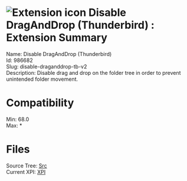 # ![Extension icon](https://addons.thunderbird.net/static/img/addon-icons/default-64.png) Disable DragAndDrop (Thunderbird) : Extension Summary

Name: Disable DragAndDrop (Thunderbird)  
Id: 986682  
Slug: disable-draganddrop-tb-v2  
Description: Disable drag and drop on the folder tree in order to prevent unintended folder movement.
  

# Compatibility
Min: 68.0  
Max: *  

# Files

Source Tree: [Src](x68/986682-disable-draganddrop-tb-v2/src)  
Current XPI: [XPI](x68/986682-disable-draganddrop-tb-v2/xpi)  



